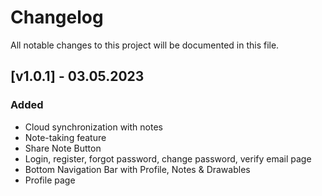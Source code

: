 # Changelog

All notable changes to this project will be documented in this file.

## [v1.0.1] - 03.05.2023

### Added

- Cloud synchronization with notes
- Note-taking feature
- Share Note Button 
- Login, register, forgot password, change password, verify email page
- Bottom Navigation Bar with Profile, Notes & Drawables
- Profile page
